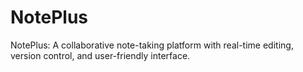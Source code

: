 # NotePlus
NotePlus: A collaborative note-taking platform with real-time editing, version control, and user-friendly interface.
